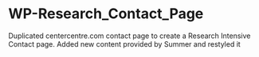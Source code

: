# WP-Research_Contact_Page
Duplicated centercentre.com contact page to create a Research Intensive Contact page. Added new content provided by Summer and restyled it
